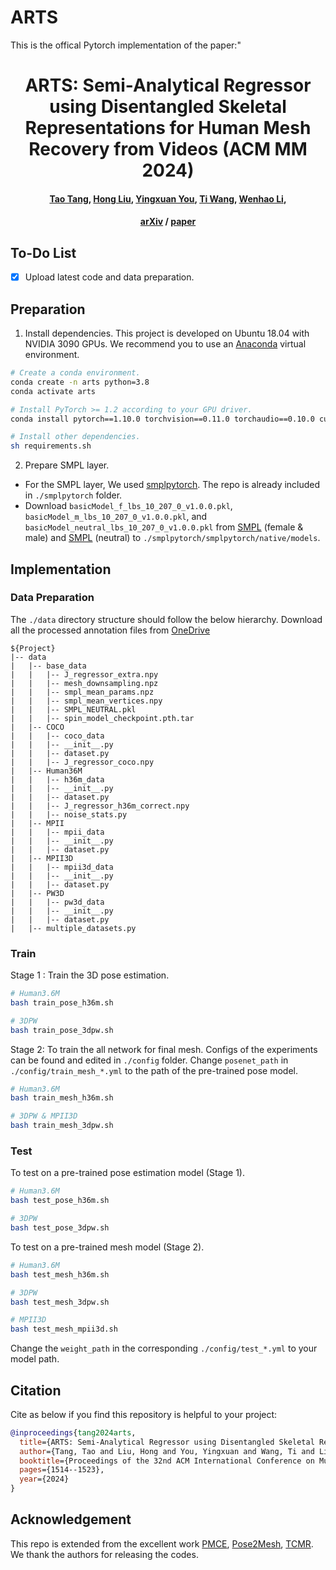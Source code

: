 # ARTS
This is the offical Pytorch implementation of the paper:"
<div align="center">

  <h1 align="center">ARTS: Semi-Analytical Regressor using Disentangled Skeletal Representations for Human Mesh Recovery from Videos (ACM MM 2024)</h1>
</div>
<h4 align="center" style="text-decoration: none;">
  <a href="https://github.com/TangTao-PKU", target="_blank"><b>Tao Tang</b></a>,
  <a href="https://scholar.google.com/citations?hl=zh-CN&user=4CQKG8oAAAAJ", target="_blank"><b>Hong Liu</b></a>,
  <a href="https://kasvii.github.io/", target="_blank"><b>Yingxuan You</b></a>,
  <a href="https://scholar.google.com/citations?user=PjBAErYAAAAJ&hl=zh-CN&oi=sra", target="_blank"><b>Ti Wang</b></a>,
  <a href="https://vegetebird.github.io/", target="_blank"><b>Wenhao Li</b></a>,
</h4>
<h4 align="center">
  <a href="https://arxiv.org/pdf/2410.15582", target="_blank">arXiv</a> /
  <a href="https://dl.acm.org/doi/abs/10.1145/3664647.3680881", target="_blank">paper</a> 
</h4>

## To-Do List

* [X] Upload latest code and data preparation.

## Preparation

1. Install dependencies. This project is developed on Ubuntu 18.04 with NVIDIA 3090 GPUs. We recommend you to use an [Anaconda](https://www.anaconda.com/) virtual environment.
```bash
# Create a conda environment.
conda create -n arts python=3.8
conda activate arts

# Install PyTorch >= 1.2 according to your GPU driver.
conda install pytorch==1.10.0 torchvision==0.11.0 torchaudio==0.10.0 cudatoolkit=11.3 -c pytorch -c conda-forge

# Install other dependencies.
sh requirements.sh
```
2. Prepare SMPL layer. 
- For the SMPL layer, We used [smplpytorch](https://github.com/gulvarol/smplpytorch). The repo is already included in `./smplpytorch` folder.
- Download `basicModel_f_lbs_10_207_0_v1.0.0.pkl`, `basicModel_m_lbs_10_207_0_v1.0.0.pkl`, and `basicModel_neutral_lbs_10_207_0_v1.0.0.pkl` from [SMPL](https://smpl.is.tue.mpg.de/downloads) (female & male) and [SMPL](http://smplify.is.tue.mpg.de/) (neutral) to `./smplpytorch/smplpytorch/native/models`.

## Implementation
### Data Preparation
The `./data` directory structure should follow the below hierarchy. Download all the processed annotation files from [OneDrive](https://1drv.ms/f/s!Alg46BPWJg_XgVf-q5qKdkalhgOj?e=LmGZ8n)
```
${Project}  
|-- data  
|   |-- base_data
|   |   |-- J_regressor_extra.npy
|   |   |-- mesh_downsampling.npz
|   |   |-- smpl_mean_params.npz
|   |   |-- smpl_mean_vertices.npy
|   |   |-- SMPL_NEUTRAL.pkl
|   |   |-- spin_model_checkpoint.pth.tar
|   |-- COCO  
|   |   |-- coco_data  
|   |   |-- __init__.py
|   |   |-- dataset.py
|   |   |-- J_regressor_coco.npy
|   |-- Human36M  
|   |   |-- h36m_data  
|   |   |-- __init__.py
|   |   |-- dataset.py 
|   |   |-- J_regressor_h36m_correct.npy
|   |   |-- noise_stats.py
|   |-- MPII  
|   |   |-- mpii_data  
|   |   |-- __init__.py
|   |   |-- dataset.py
|   |-- MPII3D
|   |   |-- mpii3d_data  
|   |   |-- __init__.py
|   |   |-- dataset.py
|   |-- PW3D 
|   |   |-- pw3d_data
|   |   |-- __init__.py
|   |   |-- dataset.py
|   |-- multiple_datasets.py
```

### Train
Stage 1 : Train the 3D pose estimation.
```bash
# Human3.6M
bash train_pose_h36m.sh

# 3DPW
bash train_pose_3dpw.sh
```

Stage 2: To train the all network for final mesh. Configs of the experiments can be found and edited in `./config` folder. Change `posenet_path` in `./config/train_mesh_*.yml` to the path of the pre-trained pose model.
```bash
# Human3.6M
bash train_mesh_h36m.sh

# 3DPW & MPII3D
bash train_mesh_3dpw.sh
```

### Test
To test on a pre-trained pose estimation model (Stage 1).
```bash
# Human3.6M
bash test_pose_h36m.sh

# 3DPW
bash test_pose_3dpw.sh
```

To test on a pre-trained mesh model (Stage 2).
```bash
# Human3.6M
bash test_mesh_h36m.sh

# 3DPW
bash test_mesh_3dpw.sh

# MPII3D
bash test_mesh_mpii3d.sh
```
Change the `weight_path` in the corresponding `./config/test_*.yml` to your model path.

## Citation
Cite as below if you find this repository is helpful to your project:
```bibtex
@inproceedings{tang2024arts,
  title={ARTS: Semi-Analytical Regressor using Disentangled Skeletal Representations for Human Mesh Recovery from Videos},
  author={Tang, Tao and Liu, Hong and You, Yingxuan and Wang, Ti and Li, Wenhao},
  booktitle={Proceedings of the 32nd ACM International Conference on Multimedia},
  pages={1514--1523},
  year={2024}
}
```


## Acknowledgement
This repo is extended from the excellent work [PMCE](https://github.com/kasvii/PMCE), [Pose2Mesh](https://github.com/hongsukchoi/Pose2Mesh_RELEASE), [TCMR](https://github.com/hongsukchoi/TCMR_RELEASE). We thank the authors for releasing the codes.


